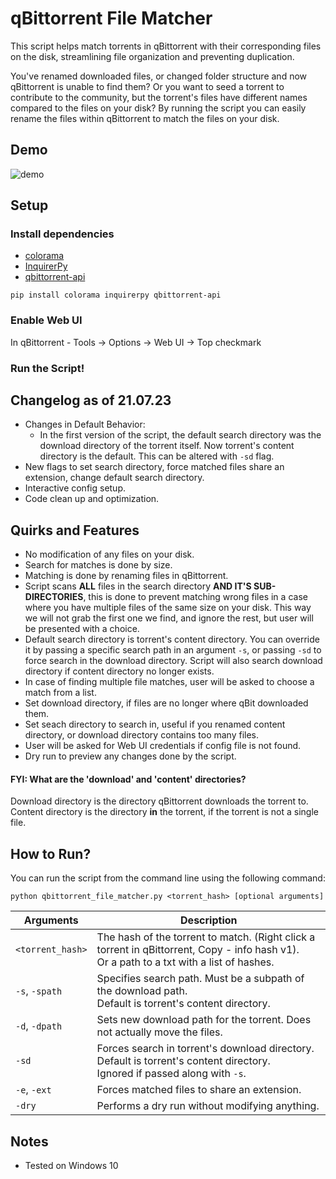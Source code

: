 # qBittorrent File Matcher

This script helps match torrents in qBittorrent with their corresponding files on the disk, streamlining file organization and preventing duplication.

You've renamed downloaded files, or changed folder structure and now qBittorrent is unable to find them? Or you want to seed a torrent to contribute to the community, but the torrent's files have different names compared to the files on your disk? By running the script you can easily rename the files within qBittorrent to match the files on your disk.

## Demo

![demo](media/demo.webp "Made with ScreenToGif")

## Setup

### Install dependencies

- [colorama](https://pypi.org/project/colorama/)
- [InquirerPy](https://pypi.org/project/inquirerpy/)
- [qbittorrent-api](https://pypi.org/project/qbittorrent-api/)

```
pip install colorama inquirerpy qbittorrent-api
```

### Enable Web UI

In qBittorrent - Tools -> Options -> Web UI -> Top checkmark

### Run the Script!

## Changelog as of 21.07.23

- Changes in Default Behavior:
  - In the first version of the script, the default search directory was the download directory of the torrent itself. Now torrent's content directory is the default. This can be altered with `-sd` flag.
- New flags to set search directory, force matched files share an extension, change default search directory.
- Interactive config setup.
- Code clean up and optimization.

## Quirks and Features

* No modification of any files on your disk.
* Search for matches is done by size.
* Matching is done by renaming files in qBittorrent.
* Script scans **ALL** files in the search directory **AND IT'S SUB-DIRECTORIES**, this is done to prevent matching wrong files in a case where you have multiple files of the same size on your disk. This way we will not grab the first one we find, and ignore the rest, but user will be presented with a choice.
* Default search directory is torrent's content directory. You can override it by passing a specific search path in an argument `-s`, or passing `-sd` to force search in the download directory. Script will also search download directory if content directory no longer exists.
* In case of finding multiple file matches, user will be asked to choose a match from a list.
* Set download directory, if files are no longer where qBit downloaded them.
* Set seach directory to search in, useful if you renamed content directory, or download directory contains too many files.
* User will be asked for Web UI credentials if config file is not found.
* Dry run to preview any changes done by the script.

#### FYI: What are the 'download' and 'content' directories?

Download directory is the directory qBittorrent downloads the torrent to.
Content directory is the directory **in** the torrent, if the torrent is not a single file.

## How to Run?

You can run the script from the command line using the following command:

```
python qbittorrent_file_matcher.py <torrent_hash> [optional arguments]
```
| Arguments | Description |
| --------------- | ----------- |
|`<torrent_hash>`|The hash of the torrent to match. (Right click a torrent in qBittorrent, Copy - info hash v1).<br />Or a path to a txt with a list of hashes.|
|`-s`, `-spath`|Specifies search path. Must be a subpath of the download path.<br />Default is torrent's content directory.|
|`-d`, `-dpath`|Sets new download path for the torrent. Does not actually move the files.|
|`-sd`|Forces search in torrent's download directory. Default is torrent's content directory.<br />Ignored if passed along with `-s`.|
|`-e`, `-ext`|Forces matched files to share an extension.|
|`-dry`|Performs a dry run without modifying anything.|

## Notes

* Tested on Windows 10
